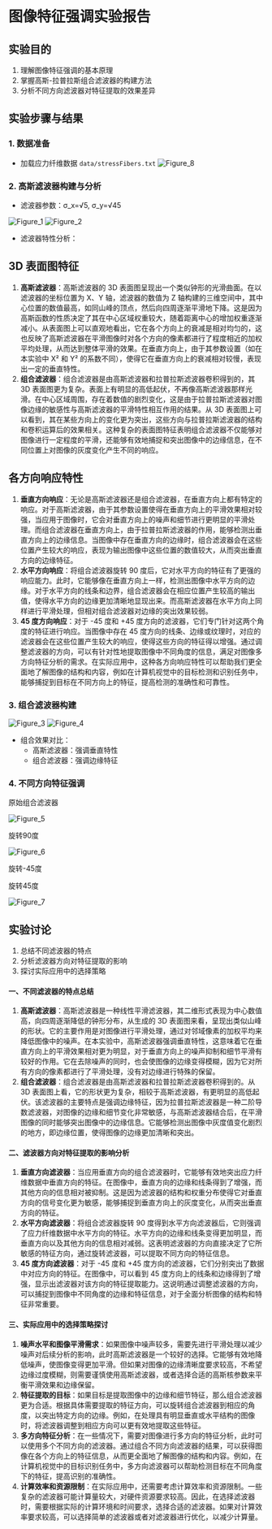 # 图像特征强调实验报告

## 实验目的
1. 理解图像特征强调的基本原理
2. 掌握高斯-拉普拉斯组合滤波器的构建方法
3. 分析不同方向滤波器对特征提取的效果差异
## 实验步骤与结果
### 1. 数据准备
- 加载应力纤维数据 `data/stressFibers.txt`
![Figure_8](https://github.com/user-attachments/assets/b702e1a4-e763-4c14-b17e-1e637348db5a)

 
### 2. 高斯滤波器构建与分析
- 滤波器参数：σ_x=√5, σ_y=√45
  
![Figure_1](https://github.com/user-attachments/assets/33515788-b830-43f4-a4e1-74879194622a)
![Figure_2](https://github.com/user-attachments/assets/616daf3d-5319-48b5-b2f4-787829f26e7a)


- 滤波器特性分析：
  
## 3D 表面图特征
1. **高斯滤波器**：高斯滤波器的 3D 表面图呈现出一个类似钟形的光滑曲面。在以滤波器的坐标位置为 X、Y 轴，滤波器的数值为 Z 轴构建的三维空间中，其中心位置的数值最高，如同山峰的顶点，然后向四周逐渐平滑地下降。这是因为高斯函数的性质决定了其在中心区域权重较大，随着距离中心的增加权重逐渐减小。从表面图上可以直观地看出，它在各个方向上的衰减是相对均匀的，这也反映了高斯滤波器在平滑图像时对各个方向的像素都进行了程度相近的加权平均处理，从而达到整体平滑的效果。在垂直方向上，由于其参数设置（如在本实验中 X² 和 Y² 的系数不同），使得它在垂直方向上的衰减相对较慢，表现出一定的垂直特性。
2. **组合滤波器**：组合滤波器是由高斯滤波器和拉普拉斯滤波器卷积得到的，其 3D 表面图更为复杂。表面上有明显的高低起伏，不再像高斯滤波器那样光滑。在中心区域周围，存在着数值的剧烈变化，这是由于拉普拉斯滤波器对图像边缘的敏感性与高斯滤波器的平滑特性相互作用的结果。从 3D 表面图上可以看到，其在某些方向上的变化更为突出，这些方向与拉普拉斯滤波器的结构和卷积运算后的效果相关。这种复杂的表面图特征表明组合滤波器不仅能够对图像进行一定程度的平滑，还能够有效地捕捉和突出图像中的边缘信息，在不同位置上对图像的灰度变化产生不同的响应。

## 各方向响应特性
1. **垂直方向响应**：无论是高斯滤波器还是组合滤波器，在垂直方向上都有特定的响应。对于高斯滤波器，由于其参数设置使得在垂直方向上的平滑效果相对较强，当应用于图像时，它会对垂直方向上的噪声和细节进行更明显的平滑处理。而组合滤波器在垂直方向上，由于拉普拉斯滤波器的作用，能够检测出垂直方向上的边缘信息。当图像中存在垂直方向的边缘时，组合滤波器会在这些位置产生较大的响应，表现为输出图像中这些位置的数值较大，从而突出垂直方向的边缘特征。
2. **水平方向响应**：将组合滤波器旋转 90 度后，它对水平方向的特征有了更强的响应能力。此时，它能够像在垂直方向上一样，检测出图像中水平方向的边缘。对于水平方向的线条和边界，组合滤波器会在相应位置产生较高的输出值，使得水平方向的边缘更加清晰地显现出来。而高斯滤波器在水平方向上同样进行平滑处理，但相对组合滤波器对边缘的突出效果较弱。
3. **45 度方向响应**：对于 -45 度和 +45 度方向的滤波器，它们专门针对这两个角度的特征进行响应。当图像中存在 45 度方向的线条、边缘或纹理时，对应的滤波器会在这些位置产生较大的响应，使得这些方向的特征得以增强。通过调整滤波器的方向，可以有针对性地提取图像中不同角度的信息，满足对图像多方向特征分析的需求。在实际应用中，这种各方向响应特性可以帮助我们更全面地了解图像的结构和内容，例如在计算机视觉中的目标检测和识别任务中，能够捕捉到目标在不同方向上的特征，提高检测的准确性和可靠性。 
### 3. 组合滤波器构建

![Figure_3](https://github.com/user-attachments/assets/1bd9e7b6-4702-4a18-9714-d5a5fb313e0d)
![Figure_4](https://github.com/user-attachments/assets/df214a8b-e846-490d-a345-0170a31f0c25)


- 组合效果对比：
  - 高斯滤波器：强调垂直特性
  - 组合滤波器：强调边缘特征

### 4. 不同方向特征强调 

原始组合滤波器

![Figure_5](https://github.com/user-attachments/assets/6f52ef54-bcc0-4ec0-895d-19afa54a5397)


旋转90度

![Figure_6](https://github.com/user-attachments/assets/388f002c-4f99-4997-9f32-1426a5d77f2f)



旋转-45度


旋转45度


![Figure_7](https://github.com/user-attachments/assets/859bea5a-95fd-441e-b8af-04af0ea1d6cd)

## 实验讨论
1. 总结不同滤波器的特点
2. 分析滤波器方向对特征提取的影响
3. 探讨实际应用中的选择策略


#### 一、不同滤波器的特点总结
1. **高斯滤波器**：高斯滤波器是一种线性平滑滤波器，其二维形式表现为中心数值高，向四周逐渐降低的钟形分布，从生成的 3D 表面图来看，呈现出类似山峰的形状。它的主要作用是对图像进行平滑处理，通过对邻域像素的加权平均来降低图像中的噪声。在本实验中，高斯滤波器强调垂直特性，这意味着它在垂直方向上的平滑效果相对更为明显，对于垂直方向上的噪声抑制和细节平滑有较好的作用。它在去除噪声的同时，也会使图像的边缘变得模糊，因为它对所有方向的像素都进行了平滑处理，没有对边缘进行特殊的保留。
2. **组合滤波器**：组合滤波器是由高斯滤波器和拉普拉斯滤波器卷积得到的。从 3D 表面图上看，它的形状更为复杂，相较于高斯滤波器，有更明显的高低起伏。该滤波器的主要特点是强调边缘特征，因为拉普拉斯滤波器是一种二阶导数滤波器，对图像的边缘和细节变化非常敏感，与高斯滤波器结合后，在平滑图像的同时能够突出图像中的边缘信息。它能够检测出图像中灰度值变化剧烈的地方，即边缘位置，使得图像的边缘更加清晰和突出。

#### 二、滤波器方向对特征提取的影响分析
1. **垂直方向滤波器**：当应用垂直方向的组合滤波器时，它能够有效地突出应力纤维数据中垂直方向的特征。在图像中，垂直方向的边缘和线条得到了增强，而其他方向的信息相对被抑制。这是因为滤波器的结构和权重分布使得它对垂直方向的信号变化更为敏感，能够捕捉到垂直方向上的灰度变化，从而突出垂直方向的特征。
2. **水平方向滤波器**：将组合滤波器旋转 90 度得到水平方向滤波器后，它则强调了应力纤维数据中水平方向的特征。水平方向的边缘和线条变得更加明显，而垂直方向以及其他方向的信息相对减弱。这表明滤波器的方向直接决定了它所敏感的特征方向，通过旋转滤波器，可以提取不同方向的特征信息。
3. **45 度方向滤波器**：对于 -45 度和 +45 度方向的滤波器，它们分别突出了数据中对应方向的特征。在图像中，可以看到 45 度方向上的线条和边缘得到了增强，显示出滤波器对该方向的特征提取能力。这说明通过调整滤波器的方向，可以捕捉到图像中不同角度的边缘和特征信息，对于全面分析图像的结构和特征非常重要。

#### 三、实际应用中的选择策略探讨
1. **噪声水平和图像平滑需求**：如果图像中噪声较多，需要先进行平滑处理以减少噪声对后续分析的影响，此时高斯滤波器是一个较好的选择。它能够有效地降低噪声，使图像变得更加平滑。但如果对图像的边缘清晰度要求较高，不希望边缘过度模糊，则需要谨慎使用高斯滤波器，或者选择合适的高斯核参数来平衡平滑效果和边缘保留。
2. **特征提取的目标**：如果目标是提取图像中的边缘和细节特征，那么组合滤波器更为合适。根据具体需要提取的特征方向，可以旋转组合滤波器到相应的角度，以突出特定方向的边缘。例如，在处理具有明显垂直或水平结构的图像时，将滤波器调整到相应方向可以更有效地提取这些特征。
3. **多方向特征分析**：在一些情况下，需要对图像进行多方向的特征分析，此时可以使用多个不同方向的滤波器。通过组合不同方向滤波器的结果，可以获得图像在各个方向上的特征信息，从而更全面地了解图像的结构和内容。例如，在计算机视觉中的目标识别任务中，多方向滤波器可以帮助检测目标在不同角度下的特征，提高识别的准确性。
4. **计算效率和资源限制**：在实际应用中，还需要考虑计算效率和资源限制。一些复杂的滤波器可能计算量较大，对硬件资源要求较高。因此，在选择滤波器时，需要根据实际的计算环境和时间要求，选择合适的滤波器。如果对计算效率要求较高，可以选择简单的滤波器或者对滤波器进行优化，以减少计算量。 


